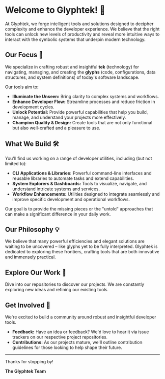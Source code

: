 # Welcome to Glyphtek! 👋

At Glyphtek, we forge intelligent tools and solutions designed to decipher complexity and enhance the developer experience. We believe that the right tools can unlock new levels of productivity and reveal more intuitive ways to interact with the symbolic systems that underpin modern technology.

## Our Focus 🎯

We specialize in crafting robust and insightful **tek** (technology) for navigating, managing, and creating the **glyphs** (code, configurations, data structures, and system definitions) of today's software landscape.

Our tools aim to:

* **Illuminate the Unseen:** Bring clarity to complex systems and workflows.
* **Enhance Developer Flow:** Streamline processes and reduce friction in development cycles.
* **Unlock Potential:** Provide powerful capabilities that help you build, manage, and understand your projects more effectively.
* **Champion Quality & Design:** Create tools that are not only functional but also well-crafted and a pleasure to use.

## What We Build 🛠️

You'll find us working on a range of developer utilities, including (but not limited to):

* **CLI Applications & Libraries:** Powerful command-line interfaces and reusable libraries to automate tasks and extend capabilities.
* **System Explorers & Dashboards:** Tools to visualize, navigate, and understand intricate systems and services.
* **Workflow Enhancements:** Utilities designed to integrate seamlessly and improve specific development and operational workflows.

Our goal is to provide the missing pieces or the "untold" approaches that can make a significant difference in your daily work.

## Our Philosophy 💡

We believe that many powerful efficiencies and elegant solutions are waiting to be uncovered – like glyphs yet to be fully interpreted. Glyphtek is dedicated to exploring these frontiers, crafting tools that are both innovative and immensely practical.

## Explore Our Work 🔭

Dive into our repositories to discover our projects. We are constantly exploring new ideas and refining our existing tools.

## Get Involved 🤝

We're excited to build a community around robust and insightful developer tools.
* **Feedback:** Have an idea or feedback? We'd love to hear it via issue trackers on our respective project repositories.
* **Contributions:** As our projects mature, we'll outline contribution guidelines for those looking to help shape their future.

---

Thanks for stopping by!

**The Glyphtek Team**
